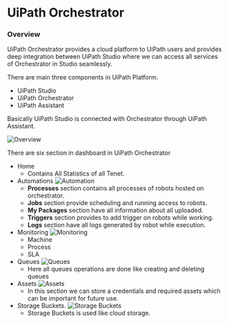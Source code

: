 # UiPath Orchestrator

### Overview

UiPath Orchestrator provides a cloud platform to
UiPath users and provides deep integration between
UiPath Studio where we can access all services of Orchestrator
in Studio seamlessly.

There are main three components in UiPath Platform.

* UiPath Studio
* UiPath Orchestrator
* UiPath Assistant

Basically UiPath Studio is connected with Orchestrator through UiPath Assistant.

![Overview](orchestrator_1.png)

There are six section in dashboard in UiPath Orchestrator

* Home
    - Contains All Statistics of all Tenet.
* Automations
  ![Automation](image.png)
    - **Processes** section contains all processes of robots hosted on orchestrator.
    - **Jobs** section provide scheduling and running access to robots.
    - **My Packages** section have all information about all uploaded.
    - **Triggers** section provides to add trigger on robots while working.
    - **Logs** section have all logs generated by robot while execution.
* Monitoring
  ![Monitoring](image_1.png)
    - Machine
    - Process
    - SLA
* Queues
  ![Queues](image_2.png)
    - Here all queues operations are done like creating and deleting queues
* Assets
  ![Assets](image_3.png)
    - In this section we can store a credentials and required assets which can be important for future use.
* Storage Buckets.
  ![Storage Buckets](image_4.png)
    - Storage Buckets is used like cloud storage.

